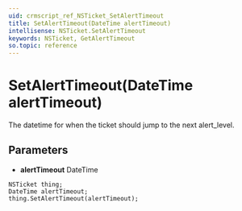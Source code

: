 ```yaml
---
uid: crmscript_ref_NSTicket_SetAlertTimeout
title: SetAlertTimeout(DateTime alertTimeout)
intellisense: NSTicket.SetAlertTimeout
keywords: NSTicket, GetAlertTimeout
so.topic: reference
---
```


# SetAlertTimeout(DateTime alertTimeout)

The datetime for when the ticket should jump to the next alert_level.

## Parameters

* **alertTimeout** DateTime

```crmscript
NSTicket thing;
DateTime alertTimeout;
thing.SetAlertTimeout(alertTimeout);
```

